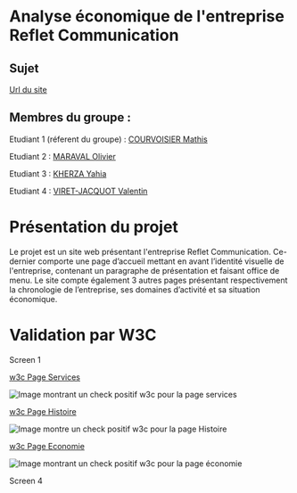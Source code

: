 # Analyse économique de l'entreprise Reflet Communication
## Sujet
[Url du site](https://mrvolive.github.io/sae1_05-06/)

## Membres du groupe :
Etudiant 1 (réferent du groupe) : [COURVOISIER Mathis](mailto:mathis.courvoisier@edu.univ-fcomte.fr?subject=SAE_1_05_06)


Etudiant 2 : [MARAVAL Olivier](mailto:olivier.maraval@edu.univ-fcomte.fr?subject=SAE_1_05_06)


Etudiant 3 : [KHERZA Yahia](mailto:yahia.kherza@edu.univ-fcomte.fr?subject=SAE_1_05_06)


Etudiant 4 : [VIRET-JACQUOT Valentin](mailto:valentin.viret-jacquot@edu.univ-fcomte.fr?subject=SAE_1_05_06)

# Présentation du projet

Le projet est un site web présentant l'entreprise Reflet Communication. Ce-dernier comporte 
une page d’accueil mettant en avant l’identité visuelle de l'entreprise, contenant un 
paragraphe de présentation et faisant office de menu.
Le site compte également 3 autres pages présentant respectivement la chronologie de
l’entreprise, ses domaines d’activité et sa situation économique.

# Validation par W3C
Screen 1

[w3c Page Services](https://validator.w3.org/nu/?doc=https%3A%2F%2Fmrvolive.github.io%2Fsae1_05-06%2Fservices.html)

![Image montrant un check positif w3c pour la page services](https://raw.githubusercontent.com/mrvolive/sae1.05-06/main/w3c/w3c_services.png)


[w3c Page Histoire](https://validator.w3.org/nu/?doc=https%3A%2F%2Fmrvolive.github.io%2Fsae1_05-06%2Fhistoire.html)

![Image montre un check positif w3c pour la page Histoire](https://github.com/mrvolive/mrvolive.github.io/assets/144377577/45168971-e3e6-4a0b-814f-bf3fcfe5e13d)


[w3c Page Economie](https://validator.w3.org/nu/?doc=https%3A%2F%2Fmrvolive.github.io%2Fsae1_05-06%2Feconomie.html)

![Image montrant un check positif w3c pour la page économie](https://raw.githubusercontent.com/mrvolive/sae1.05-06/main/w3c/w3c_economie.png)

Screen 4


